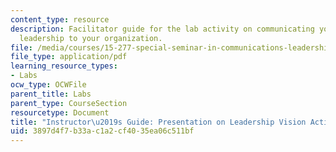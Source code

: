 ```yaml
---
content_type: resource
description: Facilitator guide for the lab activity on communicating your vision of
  leadership to your organization.
file: /media/courses/15-277-special-seminar-in-communications-leadership-and-personal-effectiveness-coaching-fall-2008/3897d4f7b33ac1a2cf4035ea06c511bf_guide_09.pdf
file_type: application/pdf
learning_resource_types:
- Labs
ocw_type: OCWFile
parent_title: Labs
parent_type: CourseSection
resourcetype: Document
title: "Instructor\u2019s Guide: Presentation on Leadership Vision Activity"
uid: 3897d4f7-b33a-c1a2-cf40-35ea06c511bf
---
```

